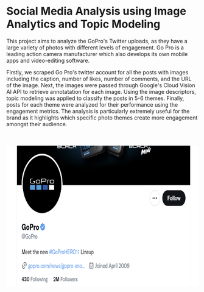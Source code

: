# Social Media Analysis using Image Analytics and Topic Modeling

This project aims to analyze the GoPro's Twitter uploads, as they have a large variety of photos with different levels of engagement. Go Pro is a leading action camera manufacturer which also develops its own mobile apps and video-editing software. 

Firstly, we scraped Go Pro's twitter account for all the posts with images including the caption, number of likes, number of comments, and the URL of the image. Next, the images were passed through Google's Cloud Vision AI API to retrieve annotatation for each image. Using the image descriptors, topic modeling was applied to classify the posts in 5-6 themes. Finally, posts for each theme were analyzed for their performance using the engagement metrics. The analysis is particularly extremely useful for the brand as it highlights which specific photo themes create more engagement amongst their audience.
<br>
<br>
<br>

<p align="center">
  <img width="830" height="370" src="https://github.com/codebyvictor/Image-Analytics-on-Twitter/blob/ddbe63b263dcb93726aff882d1cc22e22d3b97a4/gopro.png">
</p>
